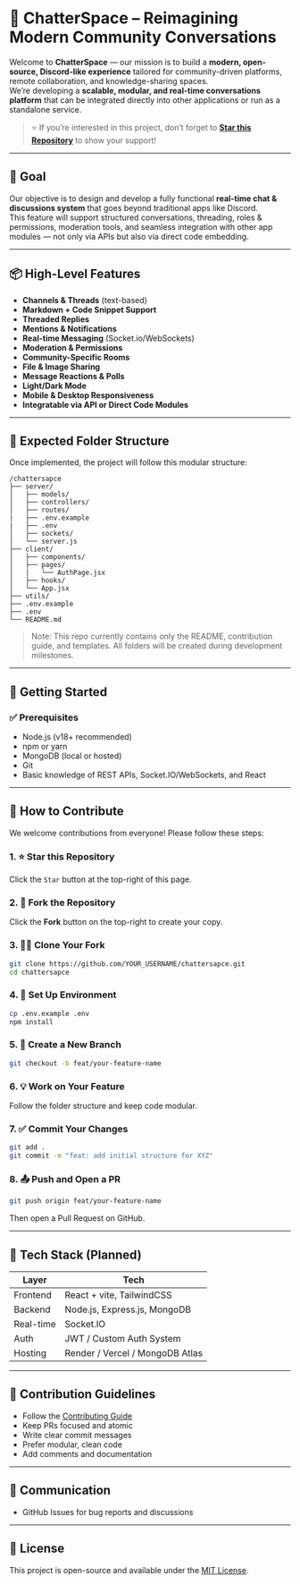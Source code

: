 # 🧵 ChatterSpace – Reimagining Modern Community Conversations

Welcome to **ChatterSpace** — our mission is to build a **modern, open-source, Discord-like experience** tailored for community-driven platforms, remote collaboration, and knowledge-sharing spaces.  
We’re developing a **scalable, modular, and real-time conversations platform** that can be integrated directly into other applications or run as a standalone service.

> ⭐ If you’re interested in this project, don’t forget to **[Star this Repository](#how-to-contribute)** to show your support!

---

## 🧠 Goal

Our objective is to design and develop a fully functional **real-time chat & discussions system** that goes beyond traditional apps like Discord.  
This feature will support structured conversations, threading, roles & permissions, moderation tools, and seamless integration with other app modules — not only via APIs but also via direct code embedding.

---

## 📦 High-Level Features

- **Channels & Threads** (text-based)
- **Markdown + Code Snippet Support**
- **Threaded Replies**
- **Mentions & Notifications**
- **Real-time Messaging** (Socket.io/WebSockets)
- **Moderation & Permissions**
- **Community-Specific Rooms**
- **File & Image Sharing**
- **Message Reactions & Polls**
- **Light/Dark Mode**
- **Mobile & Desktop Responsiveness**
- **Integratable via API or Direct Code Modules**

---

## 📁 Expected Folder Structure

Once implemented, the project will follow this modular structure:

```
/chattersapce
├── server/
│   ├── models/
│   ├── controllers/
│   ├── routes/
|   ├── .env.example
|   ├── .env
│   ├── sockets/
│   └── server.js
├── client/
│   ├── components/
│   ├── pages/
│   |   └── AuthPage.jsx
│   ├── hooks/
│   └── App.jsx
├── utils/
├── .env.example
├── .env
└── README.md
```

> Note: This repo currently contains only the README, contribution guide, and templates. All folders will be created during development milestones.

---

## 🏁 Getting Started

### ✅ Prerequisites

- Node.js (v18+ recommended)
- npm or yarn
- MongoDB (local or hosted)
- Git
- Basic knowledge of REST APIs, Socket.IO/WebSockets, and React

---

## 🌟 How to Contribute

We welcome contributions from everyone! Please follow these steps:

### 1. ⭐ Star this Repository

Click the `Star` button at the top-right of this page.

### 2. 🍴 Fork the Repository

Click the **Fork** button on the top-right to create your copy.

### 3. 🧑‍💻 Clone Your Fork

```bash
git clone https://github.com/YOUR_USERNAME/chattersapce.git
cd chattersapce
```

### 4. 🚀 Set Up Environment

```bash
cp .env.example .env
npm install
```

### 5. 🔧 Create a New Branch

```bash
git checkout -b feat/your-feature-name
```

### 6. 💡 Work on Your Feature

Follow the folder structure and keep code modular.

### 7. ✅ Commit Your Changes

```bash
git add .
git commit -m "feat: add initial structure for XYZ"
```

### 8. 📤 Push and Open a PR

```bash
git push origin feat/your-feature-name
```
Then open a Pull Request on GitHub.

---

## 🧰 Tech Stack (Planned)

| Layer     | Tech                            |
| --------- | ------------------------------- |
| Frontend  | React + vite, TailwindCSS       |
| Backend   | Node.js, Express.js, MongoDB    |
| Real-time | Socket.IO                       |
| Auth      | JWT / Custom Auth System        |
| Hosting   | Render / Vercel / MongoDB Atlas |

---

## 📌 Contribution Guidelines

- Follow the [Contributing Guide](CONTRIBUTING.md)
- Keep PRs focused and atomic
- Write clear commit messages
- Prefer modular, clean code
- Add comments and documentation

---

## 📮 Communication

- GitHub Issues for bug reports and discussions
<!-- - Email: `opensource@chattersapce.dev` -->

---

## 📄 License

This project is open-source and available under the [MIT License](LICENSE).

